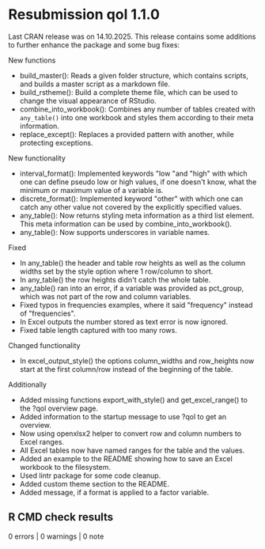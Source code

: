 # Resubmission qol 1.1.0
Last CRAN release was on 14.10.2025. This release contains some additions to further enhance the package and some bug fixes:

New functions
* build_master(): Reads a given folder structure, which contains scripts, and builds a master script as a markdown file.
* build_rstheme(): Build a complete theme file, which can be used to change the visual appearance of RStudio.
* combine_into_workbook(): Combines any number of tables created with `any_table()` into one workbook and styles them according to their meta information.
* replace_except(): Replaces a provided pattern with another, while protecting exceptions.

New functionality
* interval_format(): Implemented keywords "low "and "high" with which one can define pseudo low or high values, if one doesn't know, what the minimum or maximum value of a variable is.
* discrete_format(): Implemented keyword "other" with which one can catch any other value not covered by the explicitly specified values.
* any_table(): Now returns styling meta information as a third list element. This meta information can be used by combine_into_workbook().
* any_table(): Now supports underscores in variable names.

Fixed
* In any_table() the header and table row heights as well as the column widths set by the style option where 1 row/column to short.
* In any_table() the row heights didn't catch the whole table.
* any_table() ran into an error, if a variable was provided as pct_group, which was not part of the row and column variables.
* Fixed typos in frequencies examples, where it said "frequency" instead of "frequencies".
* In Excel outputs the number stored as text error is now ignored.
* Fixed table length captured with too many rows.

Changed functionality
* In excel_output_style() the options column_widths and row_heights now start at the first column/row instead of the beginning of the table.

Additionally
* Added missing functions export_with_style() and get_excel_range() to the ?qol overview page.
* Added information to the startup message to use ?qol to get an overview.
* Now using openxlsx2 helper to convert row and column numbers to Excel ranges.
* All Excel tables now have named ranges for the table and the values.
* Added an example to the README showing how to save an Excel workbook to the filesystem.
* Used lintr package for some code cleanup.
* Added custom theme section to the README.
* Added message, if a format is applied to a factor variable.

## R CMD check results

0 errors | 0 warnings | 0 note
